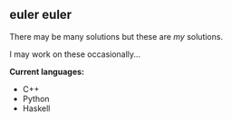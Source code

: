 euler euler
----------------

There may be many solutions but these are *my* solutions.

I may work on these occasionally...

**Current languages:**

- C++
- Python
- Haskell
